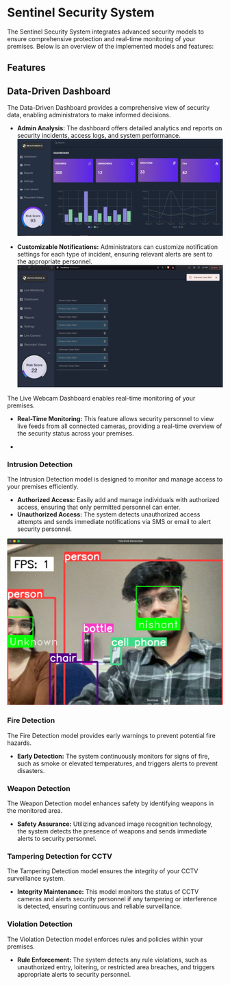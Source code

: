# Sentinel Security System

The Sentinel Security System integrates advanced security models to ensure comprehensive protection and real-time monitoring of your premises. Below is an overview of the implemented models and features:

## Features

## Data-Driven Dashboard
The Data-Driven Dashboard provides a comprehensive view of security data, enabling administrators to make informed decisions.

- **Admin Analysis:** The dashboard offers detailed analytics and reports on security incidents, access logs, and system performance.
![Data-Driven Dashboard](/Dashboard.jpeg)

- **Customizable Notifications:** Administrators can customize notification settings for each type of incident, ensuring relevant alerts are sent to the appropriate personnel.
![Data-Driven Dashboard](/Notifications.png)

The Live Webcam Dashboard enables real-time monitoring of your premises.

- **Real-Time Monitoring:** This feature allows security personnel to view live feeds from all connected cameras, providing a real-time overview of the security status across your premises.

- 
### Intrusion Detection
The Intrusion Detection model is designed to monitor and manage access to your premises efficiently.

- **Authorized Access:** Easily add and manage individuals with authorized access, ensuring that only permitted personnel can enter.
- **Unauthorized Access:** The system detects unauthorized access attempts and sends immediate notifications via SMS or email to alert security personnel.

![Intrusion Detection Model](/IntrutrusionDetection.jpeg)

### Fire Detection
The Fire Detection model provides early warnings to prevent potential fire hazards.

- **Early Detection:** The system continuously monitors for signs of fire, such as smoke or elevated temperatures, and triggers alerts to prevent disasters.

### Weapon Detection
The Weapon Detection model enhances safety by identifying weapons in the monitored area.

- **Safety Assurance:** Utilizing advanced image recognition technology, the system detects the presence of weapons and sends immediate alerts to security personnel.

### Tampering Detection for CCTV
The Tampering Detection model ensures the integrity of your CCTV surveillance system.

- **Integrity Maintenance:** This model monitors the status of CCTV cameras and alerts security personnel if any tampering or interference is detected, ensuring continuous and reliable surveillance.

### Violation Detection
The Violation Detection model enforces rules and policies within your premises.

- **Rule Enforcement:** The system detects any rule violations, such as unauthorized entry, loitering, or restricted area breaches, and triggers appropriate alerts to security personnel.

